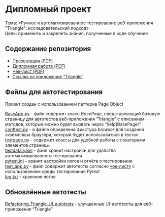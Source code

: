 # Дипломный проект
Тема: «Ручное и автоматизированное тестирование веб-приложения "Triangle": исследовательский подход»  
Цель: применить и закрепить знания, полученные в ходе обучения

## Содержание репозитория
- [Презентация (PDF)](https://github.com/1stFunt/Autotest_web_applications/blob/main/Web_application_Triangle/1_presentation.pdf)
- [Дипломная работа (PDF)](https://github.com/1stFunt/Autotest_web_applications/blob/main/Web_application_Triangle/2_project.pdf)
- [Чек-лист (PDF)](https://github.com/1stFunt/Autotest_web_applications/blob/main/Web_application_Triangle/3_check-list.pdf)
- [Ссылка на приложение “Triangle”](https://testpages.eviltester.com/styled/apps/triangle/triangle001.html)

## Файлы для автотестирования
Проект создан с использованием паттерна Page Object

[BaseApp.py](https://github.com/1stFunt/Autotest_web_applications/blob/main/Web_application_Triangle/BaseApp.py) - файл содержит класс *BasePage*, представляющий базовую
страницу для автотестов веб-приложения “Triangle” с описанием методов, которые можно будет вызвать через “help(BasePage)”  
[conftest.py](https://github.com/1stFunt/Autotest_web_applications/blob/main/Web_application_Triangle/conftest.py) - в файле определена фикстура *browser* для создания экземпляра браузера, который будет использоваться в тестах  
[testpage.py](https://github.com/1stFunt/Autotest_web_applications/blob/main/Web_application_Triangle/testpage.py) - содержит классы для удобной работы с локаторами элементов страницы  
[testdata.yaml](https://github.com/1stFunt/Autotest_web_applications/blob/main/Web_application_Triangle/testdata.yaml) - файл хранит настройки для удобства автоматизированного тестирования  
[pytest.ini](https://github.com/1stFunt/Autotest_web_applications/blob/main/Web_application_Triangle/pytest.ini) - хранит настройки логов и отчёта о тестировании  
[test_app.py](https://github.com/1stFunt/Autotest_web_applications/blob/main/Web_application_Triangle/test_app.py) - файл содержит автотесты согласно [чек-листу](https://github.com/1stFunt/Autotest_web_applications/blob/main/Web_application_Triangle/3_check-list.pdf) с использованием среды тестирования *Pytest*    
[log.txt](https://github.com/1stFunt/Autotest_web_applications/blob/main/Web_application_Triangle/log.txt) - хранение логов

## Обновлённые автотесты
[Refactoring_Triangle_UI_autotests](https://github.com/1stFunt/Refactoring_Triangle_UI_autotests) - улучшенные UI-автотесты для веб-приложения “Triangle”
